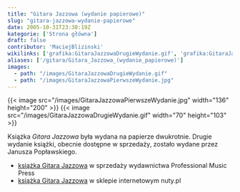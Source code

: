 ```yaml
---
title: "Gitara Jazzowa (wydanie papierowe)"
slug: "gitara-jazzowa-wydanie-papierowe"
date: 2005-10-31T23:38:19Z
kategorie: ['Strona główna']
draft: false
contributor: 'MaciejBlizinski'
wikilinks: ['grafika:GitaraJazzowaDrugieWydanie.gif', 'grafika:GitaraJazzowaPierwszeWydanie.jpg']
aliases: ['/gitara/Gitara_Jazzowa_(wydanie_papierowe)']
images:
  - path: "/images/GitaraJazzowaDrugieWydanie.gif"
  - path: "/images/GitaraJazzowaPierwszeWydanie.jpg"
---
```

{{< image src="/images/GitaraJazzowaPierwszeWydanie.jpg" width="136" height="200" >}}
{{< image src="/images/GitaraJazzowaDrugieWydanie.gif" width="70" height="103" >}}

Książka *Gitara Jazzowa* była wydana na papierze dwukrotnie. Drugie
wydanie książki, obecnie dostępne w sprzedaży, zostało wydane przez
Janusza Popławskiego.

  - [książka Gitara
    Jazzowa](http://www.poplawski.com.pl/pmp/nutyipodr/podrgit.htm) w
    sprzedaży wydawnictwa Professional Music Press
  - [książka Gitara
    Jazzowa](http://nuty.pl/autorzy/autor-blizinski_marek.htm) w sklepie
    internetowym nuty.pl

